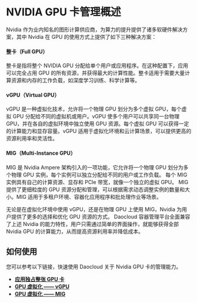 # NVIDIA GPU 卡管理概述

Nvidia 作为业内知名的图形计算供应商，为算力的提升提供了诸多软硬件解决方案，其中 Nvidia 在 GPU 的使用方式上提供了如下三种解决方案：

#### 整卡（Full GPU）

整卡是指将整个 NVIDIA GPU 分配给单个用户或应用程序。在这种配置下，应用可以完全占用 GPU 的所有资源，并获得最大的计算性能。整卡适用于需要大量计算资源和内存的工作负载，如深度学习训练、科学计算等。

#### vGPU（Virtual GPU）

vGPU 是一种虚拟化技术，允许将一个物理 GPU 划分为多个虚拟 GPU，每个虚拟 GPU 分配给不同的虚拟机或用户。vGPU 使多个用户可以共享同一台物理 GPU，并在各自的虚拟环境中独立使用 GPU 资源。每个虚拟 GPU 可以获得一定的计算能力和显存容量。vGPU 适用于虚拟化环境和云计算场景，可以提供更高的资源利用率和灵活性。

#### MIG（Multi-Instance GPU）

MIG 是 Nvidia Ampere 架构引入的一项功能，它允许将一个物理 GPU 划分为多个物理 GPU 实例，每个实例可以独立分配给不同的用户或工作负载。
每个 MIG 实例具有自己的计算资源、显存和 PCIe 带宽，就像一个独立的虚拟 GPU。
MIG 提供了更细粒度的 GPU 资源分配和管理，可以根据需求动态调整实例的数量和大小。MIG 适用于多租户环境、容器化应用程序和批处理作业等场景。

无论是在虚拟化环境中使用 vGPU，还是在物理 GPU 上使用 MIG，Nvidia 为用户提供了更多的选择和优化 GPU 资源的方式。
Daocloud 容器管理平台全面兼容了上述 Nvidia 的能力特性，用户只需通过简单的界面操作，就能够获得全部 Nvidia GPU 的计算能力，从而提高资源利用率并降低成本。

## 如何使用

您可以参考以下链接，快速使用 Daocloud 关于 Nvidia GPU 卡的管理能力。

- **[应用独占整张 GPU 卡](./full_gpu_userguide.md)**
- **[GPU 虚拟化 —— vGPU](./vgpu_user.md)**
- **[GPU 虚拟化 —— MIG](./mig_usage.md)**

